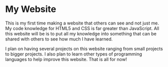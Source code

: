 # My Website

This is my first time making a website that others can see and not just me. My code knowledge for HTML5 and CSS is far greater than JavaScript. All this website will be is to put all my knowledge into something that can be shared with others to see how much I have learned.

I plan on having several projects on this website ranging from small projects to bigger projects. I also plan to learn other types of programming languages to help improve this website.
That is all for now!
